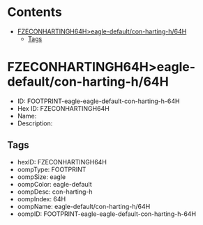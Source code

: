 



Contents
========

* [FZECONHARTINGH64H>eagle-default/con-harting-h/64H](#fzeconhartingh64heagle-defaultcon-harting-h64h)
	* [Tags](#tags)

# FZECONHARTINGH64H>eagle-default/con-harting-h/64H

- ID: FOOTPRINT-eagle-eagle-default-con-harting-h-64H
- Hex ID: FZECONHARTINGH64H
- Name: 
- Description: 

## Tags

- hexID: FZECONHARTINGH64H
- oompType: FOOTPRINT
- oompSize: eagle
- oompColor: eagle-default
- oompDesc: con-harting-h
- oompIndex: 64H
- oompName: eagle-default/con-harting-h/64H
- oompID: FOOTPRINT-eagle-eagle-default-con-harting-h-64H
